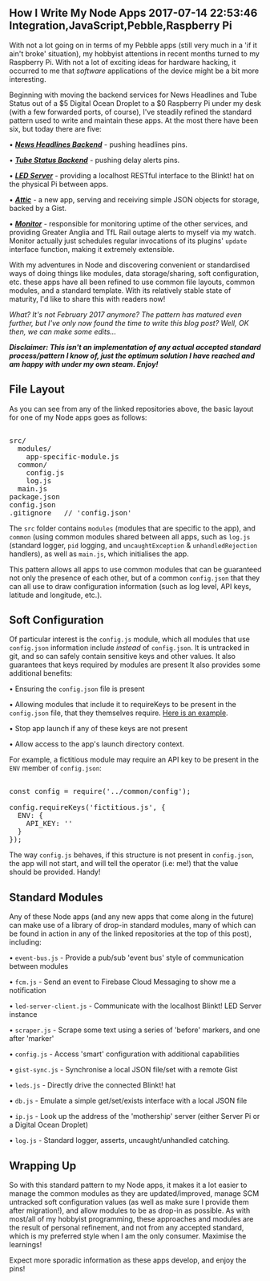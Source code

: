 How I Write My Node Apps
2017-07-14 22:53:46
Integration,JavaScript,Pebble,Raspberry Pi
---

With not a lot going on in terms of my Pebble apps (still very much in a 'if it ain't broke' situation), my hobbyist attentions in recent months turned to my Raspberry Pi. With not a lot of exciting ideas for hardware hacking, it occurred to me that <em>software</em> applications of the device might be a bit more interesting.

Beginning with moving the backend services for News Headlines and Tube Status out of a $5 Digital Ocean Droplet to a $0 Raspberry Pi under my desk (with a few forwarded ports, of course), I've steadily refined the standard pattern used to write and maintain these apps. At the most there have been six, but today there are five:

 • <a href="https://github.com/C-D-Lewis/news-headlines/tree/master/backend"><strong><em>News Headlines Backend</em></strong></a> - pushing headlines pins.

 • <a href="https://github.com/C-D-Lewis/tube-status/tree/master/backend"><strong><em>Tube Status Backend</em></strong></a> - pushing delay alerts pins.

 • <a href="https://github.com/C-D-Lewis/led-server"><strong><em>LED Server</em></strong></a> - providing a localhost RESTful interface to the Blinkt! hat on the physical Pi between apps.

 • <a href="https://github.com/C-D-Lewis/attic"><strong><em>Attic</em></strong></a> - a new app, serving and receiving simple JSON objects for storage, backed by a Gist.

 • <a href="https://github.com/C-D-Lewis/monitor"><strong><em>Monitor</em></strong></a> - responsible for monitoring uptime of the other services, and providing Greater Anglia and TfL Rail outage alerts to myself via my watch. Monitor actually just schedules regular invocations of its plugins' <code>update</code> interface function, making it extremely extensible.

With my adventures in Node and discovering convenient or standardised ways of doing things like modules, data storage/sharing, soft configuration, etc. these apps have all been refined to use common file layouts, common modules, and a standard template. With its relatively stable state of maturity, I'd like to share this with readers now!

<em>What? It's not February 2017 anymore? The pattern has matured even further, but I've only now found the time to write this blog post? Well, OK then, we can make some edits...</em>

<em><strong>Disclaimer: </strong><strong>This isn't an implementation of any actual accepted standard process/pattern I know of, just the optimum solution I have reached and am happy with under my own steam. Enjoy!</strong></em>

## File Layout

As you can see from any of the linked repositories above, the basic layout for one of my Node apps goes as follows:
<pre><div class="code-block">
src/
  modules/
    app-specific-module.js
  common/
    config.js
    log.js
  main.js
package.json
config.json
.gitignore   // 'config.json'
</div></pre>

The <code>src</code> folder contains <code>modules</code> (modules that are specific to the app), and <code>common</code> (using common modules shared between all apps, such as <code>log.js</code> (standard logger, <code>pid</code> logging, and <code>uncaughtException</code> & <code>unhandledRejection</code> handlers), as well as <code>main.js</code>, which initialises the app.

This pattern allows all apps to use common modules that can be guaranteed not only the presence of each other, but of a common <code>config.json</code> that they can all use to draw configuration information (such as log level, API keys, latitude and longitude, etc.).

## Soft Configuration

Of particular interest is the <code>config.js</code> module, which all modules that use <code>config.json</code> information include <em>instead</em> of <code>config.json</code>. It is untracked in git, and so can safely contain sensitive keys and other values. It also guarantees that keys required by modules are present It also provides some additional benefits:

 • Ensuring the <code>config.json</code> file is present

 • Allowing modules that include it to requireKeys to be present in the <code>config.json</code> file, that they themselves require. <a href="https://github.com/C-D-Lewis/monitor/blob/master/src/modules/timeline.js#L6">Here is an example</a>.

 • Stop app launch if any of these keys are not present

 • Allow access to the app's launch directory context.

For example, a fictitious module may require an API key to be present in the <code>ENV</code> member of <code>config.json</code>:

<!-- language="js" -->
<pre><div class="code-block">
const config = require('../common/config');

config.requireKeys('fictitious.js', {
  ENV: {
    API_KEY: ''
  }
});
</div></pre>

The way <code>config.js</code> behaves, if this structure is not present in <code>config.json</code>, the app will not start, and will tell the operator (i.e: me!) that the value should be provided. Handy!

## Standard Modules

Any of these Node apps (and any new apps that come along in the future) can make use of a library of drop-in standard modules, many of which can be found in action in any of the linked repositories at the top of this post), including:

 • <code>event-bus.js</code> - Provide a pub/sub 'event bus' style of communication between modules

 • <code>fcm.js</code> - Send an event to Firebase Cloud Messaging to show me a notification

 • <code>led-server-client.js</code> - Communicate with the localhost Blinkt! LED Server instance

 • <code>scraper.js</code> - Scrape some text using a series of 'before' markers, and one after 'marker'

 • <code>config.js</code> - Access 'smart' configuration with additional capabilities

 • <code>gist-sync.js</code> - Synchronise a local JSON file/set with a remote Gist

 • <code>leds.js</code> - Directly drive the connected Blinkt! hat

 • <code>db.js</code> - Emulate a simple get/set/exists interface with a local JSON file

 • <code>ip.js</code> - Look up the address of the 'mothership' server (either Server Pi or a Digital Ocean Droplet)

 • <code>log.js</code> - Standard logger, asserts, uncaught/unhandled catching.

## Wrapping Up

So with this standard pattern to my Node apps, it makes it a lot easier to manage the common modules as they are updated/improved, manage SCM untracked soft configuration values (as well as make sure I provide them after migration!), and allow modules to be as drop-in as possible. As with most/all of my hobbyist programming, these approaches and modules are the result of personal refinement, and not from any accepted standard, which is my preferred style when I am the only consumer. Maximise the learnings!

Expect more sporadic information as these apps develop, and enjoy the pins!

